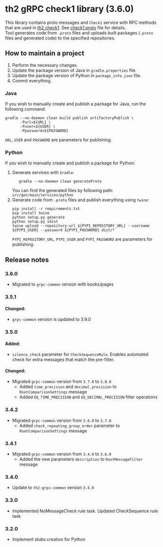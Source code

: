 # th2 gRPC check1 library (3.6.0)

This library contains proto messages and `Check1` service with RPC methods that are used in [th2 check1](https://github.com/th2-net/th2-check1 "th2-check1"). See [check1.proto](src/main/proto/th2_grpc_check1/check1.proto "check1.proto") file for details. <br>
Tool generates code from `.proto` files and uploads built packages (`.proto` files and generated code) to the specified repositories.

## How to maintain a project
1. Perform the necessary changes.
2. Update the package version of Java in `gradle.properties` file.
3. Update the package version of Python in `package_info.json` file.
4. Commit everything.

### Java
If you wish to manually create and publish a package for Java, run the following command:
```
gradle --no-daemon clean build publish artifactoryPublish \
       -Purl=${URL} \ 
       -Puser=${USER} \
       -Ppassword=${PASSWORD}
```
`URL`, `USER` and `PASSWORD` are parameters for publishing.

### Python
If you wish to manually create and publish a package for Python:
1. Generate services with `Gradle`:
    ```
       gradle --no-daemon clean generateProto
    ```
   You can find the generated files by following path: `src/gen/main/services/python`
2. Generate code from `.proto` files and publish everything using `twine`:
    ```
    pip install -r requirements.txt
    pip install twine
    python setup.py generate
    python setup.py sdist
    twine upload --repository-url ${PYPI_REPOSITORY_URL} --username ${PYPI_USER} --password ${PYPI_PASSWORD} dist/*
    ```
    `PYPI_REPOSITORY_URL`, `PYPI_USER` and `PYPI_PASSWORD` are parameters for publishing.

## Release notes

### 3.6.0
+ Migrated to `grpc-common` version with books/pages

### 3.5.1

#### Changed:

+ `grpc-common` version is updated to 3.9.0

### 3.5.0

#### Added:
+ `silence_check` parameter for `CheckSequenceRule`. Enables automated check for extra messages that match the pre-filter.

#### Changed:
+ Migrated `grpc-common` version from `3.7.0` to `3.8.0`
  + Added `time_precision` and `decimal_precision` to `RootComparisonSettings` message
  + Added `EQ_TIME_PRECISION` and `EQ_DECIMAL_PRECISION` filter operations

### 3.4.2
+ Migrated `grpc-common` version from `3.6.0` to `3.7.0`
    + Added `check_repeating_group_order` parameter to `RootComparisonSettings` message

### 3.4.1
+ Migrated `grpc-common` version from `3.4.0` to `3.6.0`
  + Added the new parameters `description` to `RootMessageFilter` message

### 3.4.0

+ Update to `th2-grpc-common` version `3.4.0`

### 3.3.0
+ Implemented NoMessageCheck rule task. Updated CheckSequence rule task

### 3.2.0

+ Implement stubs creation for Python
